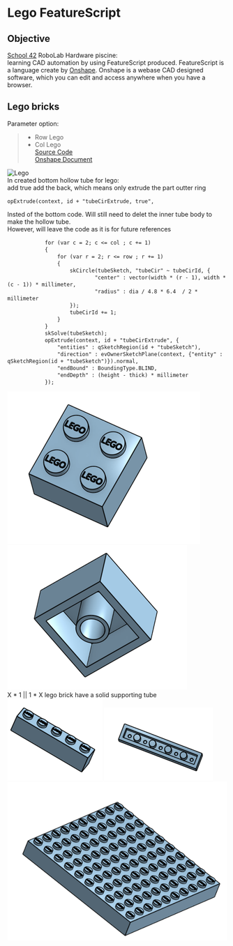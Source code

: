 # Lego FeatureScript

## Objective
[School 42](https://www.42.us.org/) RoboLab Hardware piscine: \
learning CAD automation by using FeatureScript produced. FeatureScript is a language create by [Onshape](https://www.onshape.com/). Onshape is a webase CAD designed software, which you can edit and access anywhere when you have a browser.

## Lego bricks
Parameter option:
>   * Row Lego
>   * Col Lego\
[Source Code](https://github.com/JCTGY/Lego_FeatureScript/blob/master/legoBricks.fs)\
[Onshape Document](https://cad.onshape.com/documents/da6b009e9c013270aeae4cd8/w/05c0f5a10696f0c50747bc21/e/385ac05fe04a705f8d000c23)

![Lego](https://user-images.githubusercontent.com/46547632/60761377-ec34c600-9ffb-11e9-8d17-fe38b507a6f4.gif)\
In created bottom hollow tube for lego: \
add true add the back, which means only extrude the part outter ring
```
opExtrude(context, id + "tubeCirExtrude, true",
```
Insted of the bottom code. Will still need to delet the inner tube body to make the hollow tube.\
However, will leave the code as it is for future references
```
            for (var c = 2; c <= col ; c += 1)
            {
                for (var r = 2; r <= row ; r += 1)
                {
                    skCircle(tubeSketch, "tubeCir" ~ tubeCirId, {
                            "center" : vector(width * (r - 1), width * (c - 1)) * millimeter,
                            "radius" : dia / 4.8 * 6.4  / 2 * millimeter
                    });
                    tubeCirId += 1;
                }
            }
            skSolve(tubeSketch);
            opExtrude(context, id + "tubeCirExtrude", {
                "entities" : qSketchRegion(id + "tubeSketch"),
                "direction" : evOwnerSketchPlane(context, {"entity" : qSketchRegion(id + "tubeSketch")}).normal,
                "endBound" : BoundingType.BLIND,
                "endDepth" : (height - thick) * millimeter
            });
```

![2 X 2 Lego.png](/image/2X2_Lego.png)
![2 X 2 Lego.png](/image/2X2_Lego_Back.png)\
X * 1 || 1 * X lego brick have a solid supporting tube\
![5 X 1 Lego.png](/image/5X1_Lego.png)
![5 X 1 Lego.png](/image/5X1_Lego_Back.png)
![10 X 10 Lego.png](/image/10X10_Lego.png)
